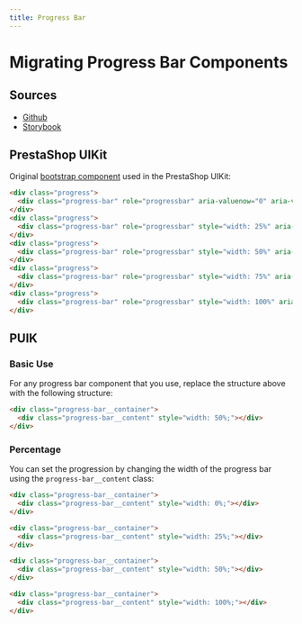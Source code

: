 ```yaml
---
title: Progress Bar
---
```


# Migrating Progress Bar Components

## Sources

- [Github](https://github.com/PrestaShopCorp/puik/tree/main/packages/components/progress-bar)
- [Storybook](https://uikit.prestashop.com/?path=/story/components-progressbar--default)

## PrestaShop UIKit

Original [bootstrap component](https://getbootstrap.com/docs/4.0/components/progress/) used in the PrestaShop UIKit:

```html
<div class="progress">
  <div class="progress-bar" role="progressbar" aria-valuenow="0" aria-valuemin="0" aria-valuemax="100"></div>
</div>
<div class="progress">
  <div class="progress-bar" role="progressbar" style="width: 25%" aria-valuenow="25" aria-valuemin="0" aria-valuemax="100"></div>
</div>
<div class="progress">
  <div class="progress-bar" role="progressbar" style="width: 50%" aria-valuenow="50" aria-valuemin="0" aria-valuemax="100"></div>
</div>
<div class="progress">
  <div class="progress-bar" role="progressbar" style="width: 75%" aria-valuenow="75" aria-valuemin="0" aria-valuemax="100"></div>
</div>
<div class="progress">
  <div class="progress-bar" role="progressbar" style="width: 100%" aria-valuenow="100" aria-valuemin="0" aria-valuemax="100"></div>
</div>
```

## PUIK

### Basic Use

For any progress bar component that you use, replace the structure above with the following structure:

```html
<div class="progress-bar__container">
  <div class="progress-bar__content" style="width: 50%;"></div>
</div>
```

### Percentage

You can set the progression by changing the width of the progress bar using the `progress-bar__content` class:


```html
<div class="progress-bar__container">
  <div class="progress-bar__content" style="width: 0%;"></div>
</div>

<div class="progress-bar__container">
  <div class="progress-bar__content" style="width: 25%;"></div>
</div>

<div class="progress-bar__container">
  <div class="progress-bar__content" style="width: 50%;"></div>
</div>

<div class="progress-bar__container">
  <div class="progress-bar__content" style="width: 100%;"></div>
</div>
```
